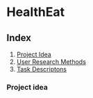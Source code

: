 # HealthEat

## Index
1. [Project Idea](#project_idea)
2. [User Research Methods](#user_research_methods)
3. [Task Descriptons](#task_descriptions) 


### Project idea <a name = "project_idea"></a>

